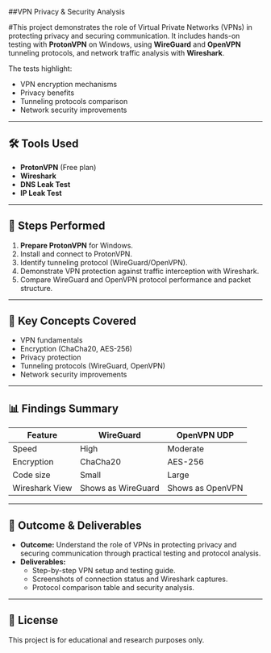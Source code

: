 ##VPN Privacy & Security Analysis

#This project demonstrates the role of Virtual Private Networks (VPNs) in protecting privacy and securing communication. It includes hands-on testing with **ProtonVPN** on Windows, using **WireGuard** and **OpenVPN** tunneling protocols, and network traffic analysis with **Wireshark**.

The tests highlight:
- VPN encryption mechanisms
- Privacy benefits
- Tunneling protocols comparison
- Network security improvements

---

## 🛠 Tools Used
- **ProtonVPN** (Free plan)
- **Wireshark**
- **DNS Leak Test**
- **IP Leak Test**

---

## 📂 Steps Performed
1. **Prepare ProtonVPN** for Windows.
2. Install and connect to ProtonVPN.
3. Identify tunneling protocol (WireGuard/OpenVPN).
4. Demonstrate VPN protection against traffic interception with Wireshark.
5. Compare WireGuard and OpenVPN protocol performance and packet structure.

---

## 🔐 Key Concepts Covered
- VPN fundamentals
- Encryption (ChaCha20, AES-256)
- Privacy protection
- Tunneling protocols (WireGuard, OpenVPN)
- Network security improvements

---

## 📊 Findings Summary
| Feature       | WireGuard | OpenVPN UDP |
|---------------|-----------|-------------|
| Speed         | High      | Moderate    |
| Encryption    | ChaCha20  | AES-256     |
| Code size     | Small     | Large       |
| Wireshark View| Shows as WireGuard | Shows as OpenVPN |


---

## 🎯 Outcome & Deliverables
- **Outcome:** Understand the role of VPNs in protecting privacy and securing communication through practical testing and protocol analysis.
- **Deliverables:**  
  - Step-by-step VPN setup and testing guide.  
  - Screenshots of connection status and Wireshark captures.  
  - Protocol comparison table and security analysis.

---

## 📄 License
This project is for educational and research purposes only.
